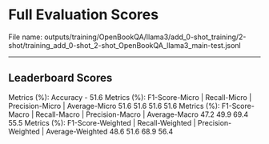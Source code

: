 # Full Evaluation Scores

File name: outputs/training/OpenBookQA/llama3/add_0-shot_training/2-shot/training_add_0-shot_2-shot_OpenBookQA_llama3_main-test.jsonl


---

## Leaderboard Scores

Metrics (%): Accuracy - 51.6
Metrics (%): F1-Score-Micro | Recall-Micro | Precision-Micro | Average-Micro
                51.6        51.6          51.6        51.6
Metrics (%): F1-Score-Macro | Recall-Macro | Precision-Macro | Average-Macro
                47.2        49.9          69.4        55.5
Metrics (%): F1-Score-Weighted | Recall-Weighted | Precision-Weighted | Average-Weighted
                48.6        51.6          68.9        56.4
